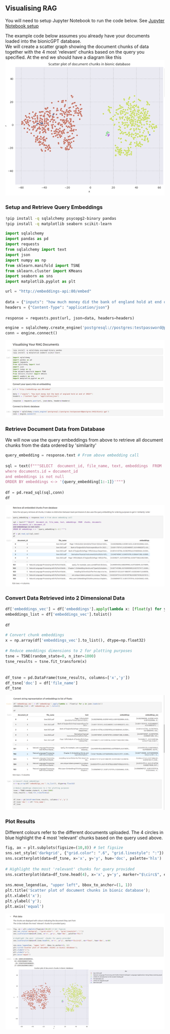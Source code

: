 ## Visualising RAG

You will need to setup Jupyter Notebook to run the code below. See [Jupyter Notebook setup](jupyter-notebook)

The example code below assumes you already have your documents loaded into the bionicGPT database.  
We will create a scatter graph showing the document chunks of data together with the 4 most 'relevant' chunks based on the query you specified.
At the end we should have a diagram like this
![Alt text](vis-rag-scatter-example.png "Scatter example")



### Setup and Retrieve Query Embeddings ###

```sh
!pip install -q sqlalchemy psycopg2-binary pandas
!pip install -q matplotlib seaborn scikit-learn
```

```python
import sqlalchemy
import pandas as pd
import requests 
from sqlalchemy import text
import json
import numpy as np
from sklearn.manifold import TSNE
from sklearn.cluster import KMeans
import seaborn as sns
import matplotlib.pyplot as plt
```

```python
url = "http://embeddings-api:80/embed"

data = {"inputs": "how much money did the bank of england hold at end of 2022?"}
headers = {"Content-Type": "application/json"}

response = requests.post(url, json=data, headers=headers)
```

```python
engine = sqlalchemy.create_engine('postgresql://postgres:testpassword@postgres:5432/bionic-gpt')
conn = engine.connect()
```
![Alt text](vis-rag-1.png "Setup")


### Retrieve Document Data from Database ###

We will now use the query embeddings from above to retrieve all document chunks from the data ordered by 'similarity'  

```python
query_embedding = response.text # From above embedding call

sql = text(f"""SELECT  document_id, file_name, text, embeddings  FROM  chunks, documents 
where documents.id = document_id 
and embeddings is not null 
ORDER BY embeddings <-> '{query_embedding[1:-1]}'""")

df = pd.read_sql(sql,conn)
df
```

![Alt text](vis-rag-ret-chunks.png "Retrieve chunks")


### Convert Data Retrieved into 2 Dimensional Data ###

```python
df['embeddings_vec'] = df['embeddings'].apply(lambda x: [float(y) for y in json.loads(x)])
embeddings_list = df['embeddings_vec'].tolist()

df
```

```python
# Convert chunk embeddings
x = np.array(df['embeddings_vec'].to_list(), dtype=np.float32)

# Reduce emeddings dimensions to 2 for plotting purposes
tsne = TSNE(random_state=0, n_iter=1000)
tsne_results = tsne.fit_transform(x)


df_tsne = pd.DataFrame(tsne_results, columns=['x','y'])
df_tsne['doc'] = df['file_name']
df_tsne

```

![Alt text](vis-rag-convert.png "Data Conversion")


### Plot Results ###

Different colours refer to the different documents uploaded.
The 4 circles in blue highlight the 4 most 'relevant' chunks based on the query used above.

```python
fig, ax = plt.subplots(figsize=(10,8)) # Set figsize
sns.set_style('darkgrid', {"grid.color": ".6", "grid.linestyle": ":"})
sns.scatterplot(data=df_tsne, x='x', y='y', hue='doc', palette='hls')

# Highlight the most 'relevant' chunks for query provided
sns.scatterplot(data=df_tsne.head(4), x='x', y='y', marker="$\circ$", ec="face", hue='doc', s=30)

sns.move_legend(ax, "upper left", bbox_to_anchor=(1, 1))
plt.title('Scatter plot of document chunks in bionic database');
plt.xlabel('x');
plt.ylabel('y');
plt.axis('equal')
```

![Alt text](vis-rag-plot.png "Data Conversion")